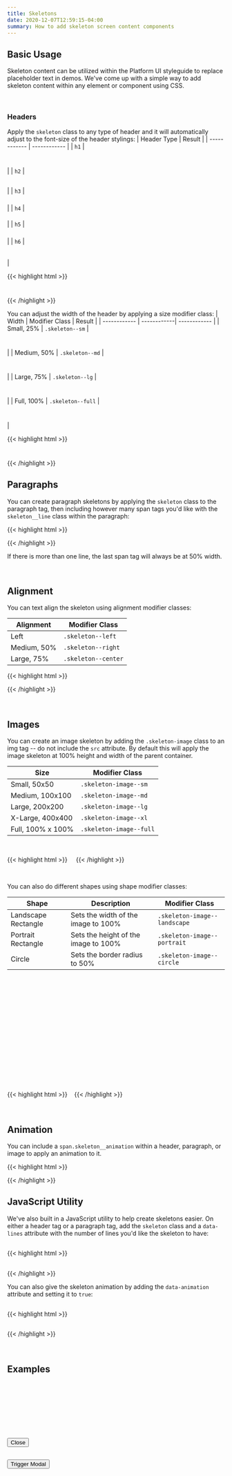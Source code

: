 ```yaml
---
title: Skeletons
date: 2020-12-07T12:59:15-04:00
summary: How to add skeleton screen content components
---
```


## Basic Usage
Skeleton content can be utilized within the Platform UI styleguide to replace placeholder text in demos. We've come up with a simple way to add skeleton content within any element or component using CSS.

<br />

### Headers
Apply the `skeleton` class to any type of header and it will automatically adjust to the font-size of the header stylings:
| Header Type  |  Result |
| ------------ | ------------ |
| `h1` |  <h1 class="skeleton"></h1> |
| `h2` |  <h2 class="skeleton"></h2> |
| `h3` |  <h3 class="skeleton"></h3> |
| `h4` |  <h4 class="skeleton"></h4> |
| `h5` |  <h5 class="skeleton"></h5> |
| `h6` |  <h6 class="skeleton"></h6> |

{{< highlight html >}}
<h1 class="skeleton"></h1>
<h2 class="skeleton"></h2>
<h3 class="skeleton"></h3>
<h4 class="skeleton"></h4>
<h5 class="skeleton"></h5>
<h6 class="skeleton"></h6>
{{< /highlight >}}

<br/>

You can adjust the width of the header by applying a size modifier class:
| Width | Modifier Class | Result |
| ------------ | ------------| ------------ |
| Small, 25% | `.skeleton--sm` | <h1 class="skeleton skeleton--sm"></h1> |
| Medium, 50% | `.skeleton--md` | <h1 class="skeleton skeleton--md"></h1> |
| Large, 75% | `.skeleton--lg` | <h1 class="skeleton skeleton--lg"></h1> |
| Full, 100% | `.skeleton--full` | <h1 class="skeleton skeleton--full"></h1> |

{{< highlight html >}}
<h1 class="skeleton skeleton--sm"></h1>
<h1 class="skeleton skeleton--md"></h1>
<h1 class="skeleton skeleton--lg"></h1>
<h1 class="skeleton skeleton--full"></h1>
{{< /highlight >}}

<br />

## Paragraphs
You can create paragraph skeletons by applying the `skeleton` class to the paragraph tag, then including however many span tags you'd like with the `skeleton__line` class within the paragraph:

<div class="block block-4">
  <p class="skeleton">
    <span class="skeleton__line"></span>
    <span class="skeleton__line"></span>
    <span class="skeleton__line"></span>
    <span class="skeleton__line"></span>
  </p>
</div>

{{< highlight html >}}
<div class="block block-4">
  <p class="skeleton">
    <span class="skeleton__line"></span>
    <span class="skeleton__line"></span>
    <span class="skeleton__line"></span>
    <span class="skeleton__line"></span>
  </p>
</div>
{{< /highlight >}}

<div class="message message--info">
  <p>If there is more than one line, the last span tag will always be at 50% width.</p>
</div>

<br />

## Alignment
You can text align the skeleton using alignment modifier classes:

| Alignment | Modifier Class |
| ------------ | ------------|
| Left | `.skeleton--left` |
| Medium, 50% | `.skeleton--right` |
| Large, 75% | `.skeleton--center` |

<div class="block-container mb-4">
  <div class="block block-3 mx-2">
    <p class="skeleton skeleton--left">
      <span class="skeleton__line"></span>
      <span class="skeleton__line"></span>
      <span class="skeleton__line"></span>
      <span class="skeleton__line"></span>
    </p>
  </div>
  <div class="block block-3 mx-2">
    <p class="skeleton skeleton--center">
      <span class="skeleton__line"></span>
      <span class="skeleton__line"></span>
      <span class="skeleton__line"></span>
      <span class="skeleton__line"></span>
    </p>
  </div>
  <div class="block block-3 mx-2">
    <p class="skeleton skeleton--right">
      <span class="skeleton__line"></span>
      <span class="skeleton__line"></span>
      <span class="skeleton__line"></span>
      <span class="skeleton__line"></span>
    </p>
  </div>
</div>

{{< highlight html >}}
<!-- Left Align -->
<p class="skeleton skeleton--left">
  <span class="skeleton__line"></span>
  <span class="skeleton__line"></span>
  <span class="skeleton__line"></span>
  <span class="skeleton__line"></span>
</p>

<!-- Center Align -->
<p class="skeleton skeleton--center">
  <span class="skeleton__line"></span>
  <span class="skeleton__line"></span>
  <span class="skeleton__line"></span>
  <span class="skeleton__line"></span>
</p>

<!-- Right Align -->
<p class="skeleton skeleton--right">
  <span class="skeleton__line"></span>
  <span class="skeleton__line"></span>
  <span class="skeleton__line"></span>
  <span class="skeleton__line"></span>
</p>

{{< /highlight >}}

<br />

## Images
You can create an image skeleton by adding the `.skeleton-image` class to an img tag -- do not include the `src` attribute. By default this will apply the image skeleton at 100% height and width of the parent container.

| Size | Modifier Class |
| ------------ | ------------| 
| Small, 50x50 | `.skeleton-image--sm` |
| Medium, 100x100 | `.skeleton-image--md` |
| Large, 200x200 | `.skeleton-image--lg` |
| X-Large, 400x400 | `.skeleton-image--xl` |
| Full, 100% x 100% | `.skeleton-image--full` |

<div class="flex mb-3">
  <img class="skeleton-image skeleton-image--sm mx-3" />
  <img class="skeleton-image skeleton-image--md mx-3" />
  <img class="skeleton-image skeleton-image--lg mx-3" />
  <img class="skeleton-image skeleton-image--xl mx-3" />
</div>

{{< highlight html >}}
<img class="skeleton-image skeleton-image--md" />
<img class="skeleton-image skeleton-image--sm" />
<img class="skeleton-image skeleton-image--lg" />
<img class="skeleton-image skeleton-image--xl" />
{{< /highlight >}}

<br />

You can also do different shapes using shape modifier classes:

<div class="overflow-x--auto">

| Shape | Description | Modifier Class |
| ------------ |------------ | ------------| 
| Landscape Rectangle | Sets the width of the image to 100% | `.skeleton-image--landscape` |
| Portrait Rectangle | Sets the height of the image to 100% | `.skeleton-image--portrait` |
| Circle | Sets the border radius to 50% | `.skeleton-image--circle` |

</div>

<div class="block-container mb-3">
  <div class="block-4 flex flex--justify-center">
    <img class="skeleton-image skeleton-image--lg skeleton-image--landscape" />
  </div>
  <div class="block-4 flex flex--justify-center" style="height:250px">
    <img class="skeleton-image skeleton-image--lg skeleton-image--portrait" />
  </div>
  <div class="block-4 flex flex--justify-center">
    <img class="skeleton-image skeleton-image--lg skeleton-image--circle" />
  </div>
</div>

{{< highlight html >}}
<img class="skeleton-image skeleton-image--lg skeleton-image--landscape" />
<img class="skeleton-image skeleton-image--lg skeleton-image--portrait" />
<img class="skeleton-image skeleton-image--lg skeleton-image--circle" />
{{< /highlight >}}

<br />

## Animation
You can include a `span.skeleton__animation` within a header, paragraph, or image to apply an animation to it.
<div class="block block-4">
  <p class="skeleton">
    <span class="skeleton__line">
      <span class="skeleton__animation"></span>
    </span>
        <span class="skeleton__line">
      <span class="skeleton__animation"></span>
    </span>
    <span class="skeleton__line">
      <span class="skeleton__animation"></span>
    </span>
    <span class="skeleton__line">
      <span class="skeleton__animation"></span>
    </span>
  </p>
</div>

{{< highlight html >}}
<div class="block block-4">
  <p class="skeleton">
    <span class="skeleton__line">
      <span class="skeleton__animation"></span>
    </span>
        <span class="skeleton__line">
      <span class="skeleton__animation"></span>
    </span>
    <span class="skeleton__line">
      <span class="skeleton__animation"></span>
    </span>
    <span class="skeleton__line">
      <span class="skeleton__animation"></span>
    </span>
  </p>
</div>
{{< /highlight >}}

<br />

## JavaScript Utility
We've also built in a JavaScript utility to help create skeletons easier. On either a header tag or a paragraph tag, add the `skeleton` class and a `data-lines` attribute with the number of lines you'd like the skeleton to have:

<div class="block block-4">
  <h2 class="skeleton skeleton--md" data-lines="2"></h2>
  <p class="skeleton" data-lines="7"></p>
</div>

{{< highlight html >}}
<h2 class="skeleton skeleton--md" data-lines="2"></h2>
  <p class="skeleton" data-lines="7"></p>
</div>
{{< /highlight >}}

<br />

You can also give the skeleton animation by adding the `data-animation` attribute and setting it to `true`:
<div class="block block-4">
  <h2 class="skeleton skeleton--md" data-animation="true"></h2>
  <p class="skeleton" data-lines="7" data-animation="true"></p>
</div>

{{< highlight html >}}

<h2 class="skeleton skeleton--md" data-animation="true"></h2>
<p class="skeleton" data-lines="7" data-animation="true"></p>

{{< /highlight >}}

<br />

## Examples
<article>
  <h1 class="skeleton skeleton--md"></h1>
  <p class="skeleton" data-lines="4"></p>
  <p class="skeleton" data-lines="3"></p>
  <p class="skeleton" data-lines="7"></p>
</article>


<div class="block-container my-4">
  <div class="block block-4">
    <div class="card mx-2">
      <img class="skeleton-image skeleton-image--lg skeleton-image--landscape mb-3" />
      <h1 class="skeleton skeleton--md"></h1>
      <p class="skeleton" data-lines="4"></p>
    </div>
  </div>
    <div class="block block-4">
    <div class="card mx-2">
      <img class="skeleton-image skeleton-image--lg skeleton-image--landscape mb-3" />
      <h1 class="skeleton skeleton--md"></h1>
      <p class="skeleton" data-lines="4"></p>
    </div>
  </div>
    <div class="block block-4">
    <div class="card mx-2">
      <img class="skeleton-image skeleton-image--lg skeleton-image--landscape mb-3" />
      <h1 class="skeleton skeleton--md"></h1>
      <p class="skeleton" data-lines="4"></p>
    </div>
  </div>
</div>

<div id="default-modal" class="modal modal--closed" tabindex="-1">
   <div class="modal__inner animated slideInUp faster">
     <div class="modal__header flex flex--justify-between">
       <h2 class="skeleton skeleton--sm"></h2>
       <button class="button modal__close" data-modal="default-modal">Close <i class="pi-times"></i></button>
     </div>
     <div class="modal__content">
       <h2 class="skeleton skeleton--md" data-animation="true"></h2>
       <p class="skeleton" data-lines="4" data-animation="true"></p>
       <p class="skeleton" data-lines="6" data-animation="true"></p>
       <p class="skeleton" data-lines="3" data-animation="true"></p>
     </div>
   </div>
 </div>
 <div class="block-container mobile-up-1 tablet-up-4 desktop-up-5 blocks px-2 mb-3">
     <div class="block">
         <button class="button button--post button--lg modal__open" data-modal="default-modal">Trigger Modal</button>
     </div>
 </div>
